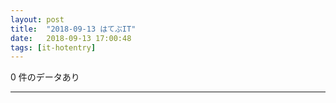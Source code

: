 ```yaml
---
layout: post
title:  "2018-09-13 はてぶIT"
date:   2018-09-13 17:00:48
tags: [it-hotentry]
---
```

0 件のデータあり

<hr>
